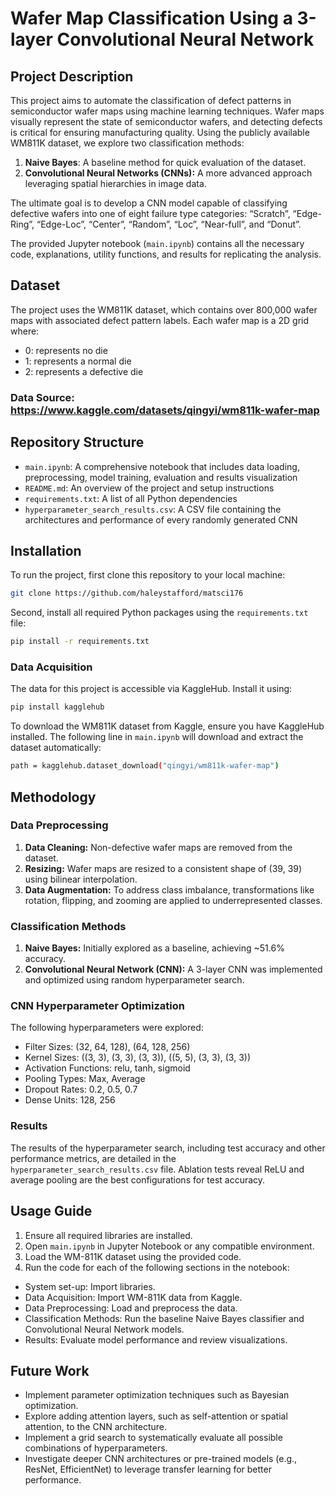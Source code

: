 # Wafer Map Classification Using a 3-layer Convolutional Neural Network

## Project Description
This project aims to automate the classification of defect patterns in semiconductor wafer maps using machine learning techniques. Wafer maps visually represent the state of semiconductor wafers, and detecting defects is critical for ensuring manufacturing quality. Using the publicly available WM811K dataset, we explore two classification methods:
1. **Naive Bayes**: A baseline method for quick evaluation of the dataset.
2. **Convolutional Neural Networks (CNNs):** A more advanced approach leveraging spatial hierarchies in image data.

The ultimate goal is to develop a CNN model capable of classifying defective wafers into one of eight failure type categories: “Scratch”, “Edge-Ring”, “Edge-Loc”, “Center”, “Random”, “Loc”, “Near-full”, and “Donut”.

The provided Jupyter notebook (`main.ipynb`) contains all the necessary code, explanations, utility functions, and results for replicating the analysis.

## Dataset
The project uses the WM811K dataset, which contains over 800,000 wafer maps with associated defect pattern labels. Each wafer map is a 2D grid where:
- 0: represents no die
- 1: represents a normal die
- 2: represents a defective die

### Data Source: https://www.kaggle.com/datasets/qingyi/wm811k-wafer-map


## Repository Structure
- `main.ipynb`: A comprehensive notebook that includes data loading, preprocessing, model training, evaluation and results visualization
- `README.md`: An overview of the project and setup instructions
- `requirements.txt`: A list of all Python dependencies
- `hyperparameter_search_results.csv`: A CSV file containing the architectures and performance of every randomly generated CNN


## Installation
To run the project, first clone this repository to your local machine:
``` bash
git clone https://github.com/haleystafford/matsci176
```

Second, install all required Python packages using the `requirements.txt` file:
```bash
pip install -r requirements.txt
```

### Data Acquisition
The data for this project is accessible via KaggleHub. Install it using:
```bash
pip install kagglehub
```
To download the WM811K dataset from Kaggle, ensure you have KaggleHub installed. The following line in `main.ipynb` will download and extract the dataset automatically:
```bash
path = kagglehub.dataset_download("qingyi/wm811k-wafer-map")
```
## Methodology

### Data Preprocessing
1. **Data Cleaning:** Non-defective wafer maps are removed from the dataset.
2. **Resizing:** Wafer maps are resized to a consistent shape of (39, 39) using bilinear interpolation.
3. **Data Augmentation:** To address class imbalance, transformations like rotation, flipping, and zooming are applied to underrepresented classes.

### Classification Methods
1. **Naive Bayes:** Initially explored as a baseline, achieving ~51.6% accuracy.
2. **Convolutional Neural Network (CNN):** A 3-layer CNN was implemented and optimized using random hyperparameter search.

### CNN Hyperparameter Optimization
The following hyperparameters were explored:
- Filter Sizes: (32, 64, 128), (64, 128, 256)
- Kernel Sizes: ((3, 3), (3, 3), (3, 3)), ((5, 5), (3, 3), (3, 3))
- Activation Functions: relu, tanh, sigmoid
- Pooling Types: Max, Average
- Dropout Rates: 0.2, 0.5, 0.7
- Dense Units: 128, 256

### Results
The results of the hyperparameter search, including test accuracy and other performance metrics, are detailed in the `hyperparameter_search_results.csv` file. Ablation tests reveal ReLU and average pooling are the best configurations for test accuracy.

## Usage Guide
1. Ensure all required libraries are installed.
3. Open `main.ipynb` in Jupyter Notebook or any compatible environment.
4. Load the WM-811K dataset using the provided code.
5. Run the code for each of the following sections in the notebook:
  - System set-up: Import libraries.
  - Data Acquisition: Import WM-811K data from Kaggle.
  - Data Preprocessing: Load and preprocess the data.
  - Classification Methods: Run the baseline Naive Bayes classifier and Convolutional Neural Network models.
  - Results: Evaluate model performance and review visualizations.

## Future Work
- Implement parameter optimization techniques such as Bayesian optimization.
- Explore adding attention layers, such as self-attention or spatial attention, to the CNN architecture.
- Implement a grid search to systematically evaluate all possible combinations of hyperparameters.
- Investigate deeper CNN architectures or pre-trained models (e.g., ResNet, EfficientNet) to leverage transfer learning for better performance.
